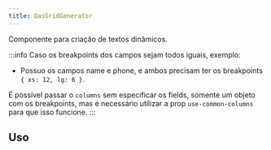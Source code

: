 ```yaml
---
title: QasGridGenerator
---
```


Componente para criação de textos dinâmicos.

<doc-api file="grid-generator/QasGridGenerator" name="QasGridGenerator" />

:::info
Caso os breakpoints dos campos sejam todos iguais, exemplo:
- Possuo os campos name e phone, e ambos precisam ter os breakpoints `{ xs: 12, lg: 6 }`.

É possível passar o `columns` sem especificar os fields, somente um objeto com os breakpoints, mas
é necessário utilizar a prop `use-common-columns` para que isso funcione.
:::

## Uso
<doc-example file="QasGridGenerator/Basic" title="Básico" />
<doc-example file="QasGridGenerator/Slots" title="Slots" />
<doc-example file="QasGridGenerator/UseInline" title="Inline" />
